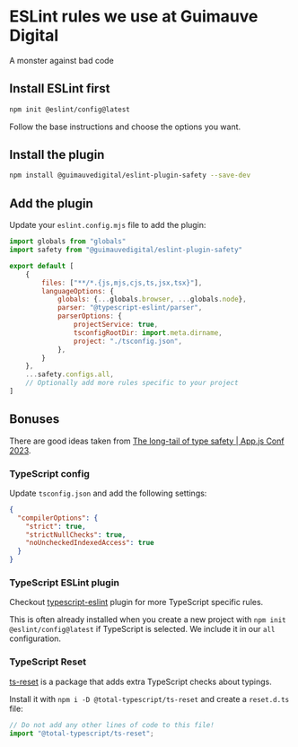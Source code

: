 # ESLint rules we use at Guimauve Digital

A monster against bad code

## Install ESLint first

```bash
npm init @eslint/config@latest
```

Follow the base instructions and choose the options you want.

## Install the plugin

```bash
npm install @guimauvedigital/eslint-plugin-safety --save-dev
```

## Add the plugin

Update your `eslint.config.mjs` file to add the plugin:

```js
import globals from "globals"
import safety from "@guimauvedigital/eslint-plugin-safety"

export default [
    {
        files: ["**/*.{js,mjs,cjs,ts,jsx,tsx}"],
        languageOptions: {
            globals: {...globals.browser, ...globals.node},
            parser: "@typescript-eslint/parser",
            parserOptions: {
                projectService: true,
                tsconfigRootDir: import.meta.dirname,
                project: "./tsconfig.json",
            },
        }
    },
    ...safety.configs.all,
    // Optionally add more rules specific to your project
]
```

## Bonuses

There are good ideas taken from [The long-tail of type safety | App.js Conf 2023](https://youtu.be/3yKv_ReBCpo).

### TypeScript config

Update `tsconfig.json` and add the following settings:

```json
{
  "compilerOptions": {
    "strict": true,
    "strictNullChecks": true,
    "noUncheckedIndexedAccess": true
  }
}
```

### TypeScript ESLint plugin

Checkout [typescript-eslint](https://typescript-eslint.io) plugin for more TypeScript specific rules.

This is often already installed when you create a new project with `npm init @eslint/config@latest` if TypeScript is
selected. We include it in our `all` configuration.

### TypeScript Reset

[ts-reset](https://www.totaltypescript.com/ts-reset) is a package that adds extra TypeScript checks about typings.

Install it with `npm i -D @total-typescript/ts-reset` and create a
`reset.d.ts` file:

```ts
// Do not add any other lines of code to this file!
import "@total-typescript/ts-reset";
```
